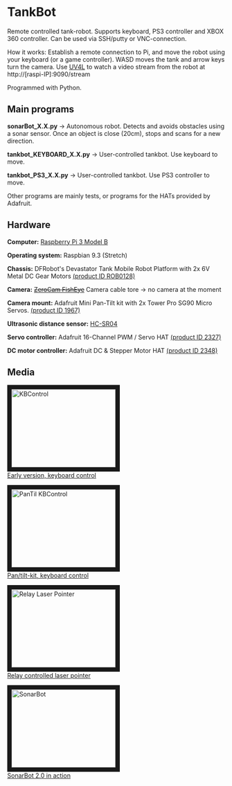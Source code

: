 # TankBot
Remote controlled tank-robot. Supports keyboard, PS3 controller and XBOX 360 controller. Can be used via SSH/putty or VNC-connection.

How it works: Establish a remote connection to Pi, and move the robot using your keyboard (or a game controller). WASD moves the tank and arrow keys turn the camera. Use [UV4L](https://www.linux-projects.org/uv4l/) to watch a video stream from the robot at http://[raspi-IP]:9090/stream

Programmed with Python.

## Main programs

**sonarBot_X.X.py** ->
Autonomous robot. Detects and avoids obstacles using a sonar sensor. Once an object is close (20cm), stops and scans for a new direction.

**tankbot_KEYBOARD_X.X.py** ->
User-controlled tankbot. Use keyboard to move.

**tankbot_PS3_X.X.py** ->
User-controlled tankbot. Use PS3 controller to move.

Other programs are mainly tests, or programs for the HATs provided by Adafruit.





## Hardware
**Computer:** [Raspberry Pi 3 Model B](https://www.raspberrypi.org/products/raspberry-pi-3-model-b/)

**Operating system:** Raspbian 9.3 (Stretch)

**Chassis:** DFRobot's Devastator Tank Mobile Robot Platform with 2x 6V Metal DC Gear Motors [(product ID ROB0128)](https://www.dfrobot.com/product-1477.html)

**Camera:** ~~[ZeroCam FishEye](https://thepihut.com/products/zerocam-fisheye-camera-for-raspberry-pi-zero)~~ Camera cable tore -> no camera at the moment

**Camera mount:** Adafruit Mini Pan-Tilt kit with 2x Tower Pro SG90 Micro Servos. [(product ID 1967)](https://www.adafruit.com/product/1967)

**Ultrasonic distance sensor:** [HC-SR04](https://thepihut.com/products/ultrasonic-distance-sensor-hcsr04)

**Servo controller:** Adafruit 16-Channel PWM / Servo HAT [(product ID 2327)](https://www.adafruit.com/product/2327)

**DC motor controller:** Adafruit DC & Stepper Motor HAT [(product ID 2348)](https://www.adafruit.com/product/2348)

## Media
<a href="http://www.youtube.com/watch?feature=player_embedded&v=k5S5gY3hc3g" target="_blank"><img src="http://img.youtube.com/vi/k5S5gY3hc3g/0.jpg" alt="KBControl" width="240" height="180" border="10" /></a><br> [Early version, keyboard control](https://youtu.be/k5S5gY3hc3g)

<a href="http://www.youtube.com/watch?feature=player_embedded&v=GreMILf87uk" target="_blank"><img src="http://img.youtube.com/vi/GreMILf87uk/0.jpg" alt="PanTil KBControl" width="240" height="180" border="10" /></a><br>[Pan/tilt-kit, keyboard control](https://www.youtube.com/watch?v=GreMILf87uk)

<a href="http://www.youtube.com/watch?feature=player_embedded&v=lVK4EL7_Mjs" target="_blank"><img src="http://img.youtube.com/vi/lVK4EL7_Mjs/0.jpg" alt="Relay Laser Pointer" width="240" height="180" border="10" /></a><br>[Relay controlled laser pointer](https://www.youtube.com/watch?v=lVK4EL7_Mjs)

<a href="http://www.youtube.com/watch?feature=player_embedded&v=kYUl4-z5d7g" target="_blank"><img src="http://img.youtube.com/vi/kYUl4-z5d7g/0.jpg" alt="SonarBot" width="240" height="180" border="10" /></a><br> [SonarBot 2.0 in action](https://youtu.be/kYUl4-z5d7g)
